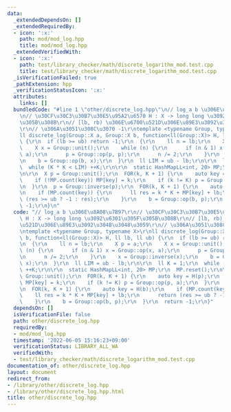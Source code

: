 ```yaml
---
data:
  _extendedDependsOn: []
  _extendedRequiredBy:
  - icon: ':x:'
    path: mod/mod_log.hpp
    title: mod/mod_log.hpp
  _extendedVerifiedWith:
  - icon: ':x:'
    path: test/library_checker/math/discrete_logarithm_mod.test.cpp
    title: test/library_checker/math/discrete_logarithm_mod.test.cpp
  _isVerificationFailed: true
  _pathExtension: hpp
  _verificationStatusIcon: ':x:'
  attributes:
    links: []
  bundledCode: "#line 1 \"other/discrete_log.hpp\"\n// log_a b \u306E\u8A08\u7B97\r\
    \n// \u30CF\u30C3\u30B7\u30E5\u95A2\u6570 H : X -> long long \u3092\u6301\u305F\
    \u305B\u308B\r\n// [lb, rb) \u306E\u6700\u521D\u306E\u89E3\u3092\u304B\u3048\u3059\
    \r\n// \u306A\u3051\u308C\u3070 -1\r\ntemplate <typename Group, typename X>\r\n\
    ll discrete_log(Group::X a, Group::X b, function<ll(Group::X)> H, ll lb, ll ub)\
    \ {\r\n  if (lb >= ub) return -1;\r\n  {\r\n    ll n = lb;\r\n    X p = a;\r\n\
    \    X x = Group::unit();\r\n    while (n) {\r\n      if (n & 1) x = Group::op(x,\
    \ a);\r\n      p = Group::op(p, p);\r\n      n /= 2;\r\n    }\r\n    x = Group::inverse(x);\r\
    \n    b = Group::op(b, x);\r\n  }\r\n  ll LIM = ub - lb;\r\n\r\n  ll K = 1;\r\n\
    \  while (K * K < LIM) ++K;\r\n\r\n  static HashMapLL<int, 20> MP;\r\n  MP.reset();\r\
    \n\r\n  X p = Group::unit();\r\n  FOR(k, K + 1) {\r\n    auto key = H(p);\r\n\
    \    if (!MP.count(key)) MP[key] = k;\r\n    if (k != K) p = Group::op(p, a);\r\
    \n  }\r\n  p = Group::inverse(p);\r\n  FOR(k, K + 1) {\r\n    auto key = H(b);\r\
    \n    if (MP.count(key)) {\r\n      ll res = k * K + MP[key] + lb;\r\n      return\
    \ (res >= ub ? -1 : res);\r\n    }\r\n    b = Group::op(b, p);\r\n  }\r\n  return\
    \ -1;\r\n}\n"
  code: "// log_a b \u306E\u8A08\u7B97\r\n// \u30CF\u30C3\u30B7\u30E5\u95A2\u6570\
    \ H : X -> long long \u3092\u6301\u305F\u305B\u308B\r\n// [lb, rb) \u306E\u6700\
    \u521D\u306E\u89E3\u3092\u304B\u3048\u3059\r\n// \u306A\u3051\u308C\u3070 -1\r\
    \ntemplate <typename Group, typename X>\r\nll discrete_log(Group::X a, Group::X\
    \ b, function<ll(Group::X)> H, ll lb, ll ub) {\r\n  if (lb >= ub) return -1;\r\
    \n  {\r\n    ll n = lb;\r\n    X p = a;\r\n    X x = Group::unit();\r\n    while\
    \ (n) {\r\n      if (n & 1) x = Group::op(x, a);\r\n      p = Group::op(p, p);\r\
    \n      n /= 2;\r\n    }\r\n    x = Group::inverse(x);\r\n    b = Group::op(b,\
    \ x);\r\n  }\r\n  ll LIM = ub - lb;\r\n\r\n  ll K = 1;\r\n  while (K * K < LIM)\
    \ ++K;\r\n\r\n  static HashMapLL<int, 20> MP;\r\n  MP.reset();\r\n\r\n  X p =\
    \ Group::unit();\r\n  FOR(k, K + 1) {\r\n    auto key = H(p);\r\n    if (!MP.count(key))\
    \ MP[key] = k;\r\n    if (k != K) p = Group::op(p, a);\r\n  }\r\n  p = Group::inverse(p);\r\
    \n  FOR(k, K + 1) {\r\n    auto key = H(b);\r\n    if (MP.count(key)) {\r\n  \
    \    ll res = k * K + MP[key] + lb;\r\n      return (res >= ub ? -1 : res);\r\n\
    \    }\r\n    b = Group::op(b, p);\r\n  }\r\n  return -1;\r\n}"
  dependsOn: []
  isVerificationFile: false
  path: other/discrete_log.hpp
  requiredBy:
  - mod/mod_log.hpp
  timestamp: '2022-06-05 15:16:23+09:00'
  verificationStatus: LIBRARY_ALL_WA
  verifiedWith:
  - test/library_checker/math/discrete_logarithm_mod.test.cpp
documentation_of: other/discrete_log.hpp
layout: document
redirect_from:
- /library/other/discrete_log.hpp
- /library/other/discrete_log.hpp.html
title: other/discrete_log.hpp
---
```

